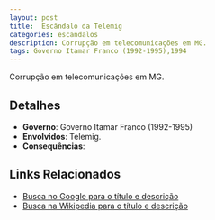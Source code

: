 ```yaml
---
layout: post
title:  Escândalo da Telemig
categories: escandalos
description: Corrupção em telecomunicações em MG.
tags: Governo Itamar Franco (1992-1995),1994
---
```


Corrupção em telecomunicações em MG.

## Detalhes
- **Governo**: Governo Itamar Franco (1992-1995)
- **Envolvidos**: Telemig.
- **Consequências**: 

## Links Relacionados
- [Busca no Google para o título e descrição](https://www.google.com/search?q=Esc%C3%A2ndalo%20da%20Telemig%20Corrup%C3%A7%C3%A3o%20em%20telecomunica%C3%A7%C3%B5es%20em%20MG.%20Governo%20Itamar%20Franco%20%281992-1995%29)
- [Busca na Wikipedia para o título e descrição](https://en.wikipedia.org/w/index.php?search=Esc%C3%A2ndalo%20da%20Telemig%20Corrup%C3%A7%C3%A3o%20em%20telecomunica%C3%A7%C3%B5es%20em%20MG.%20Governo%20Itamar%20Franco%20%281992-1995%29)
